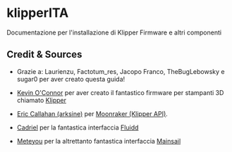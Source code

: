 # klipperITA
Documentazione per l'installazione di Klipper Firmware e altri componenti

## Credit & Sources
* Grazie a: Laurienzu, Factotum_res, Jacopo Franco, TheBugLebowsky e sugar0 per aver creato questa guida!


* [Kevin O'Connor](https://github.com/KevinOConnor) per aver creato il fantastico firmware per stampanti 3D chiamato [Klipper](https://github.com/KevinOConnor/klipper)
* [Eric Callahan (arksine)](https://github.com/Arksine) per [Moonraker (Klipper API)](https://github.com/Arksine/moonraker).
* [Cadriel](https://github.com/cadriel) per la fantastica interfaccia [Fluidd](https://github.com/cadriel/fluidd)
* [Meteyou](https://github.com/meteyou) per la altrettanto fantastica interfaccia [Mainsail](https://github.com/meteyou/mainsail)
